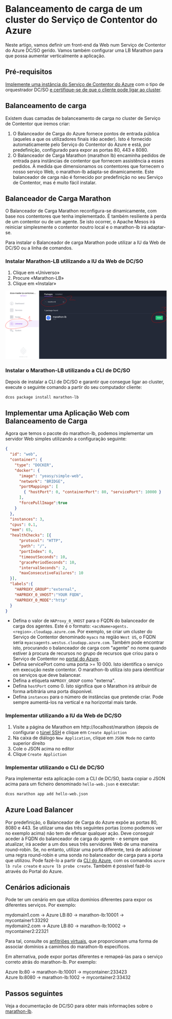 <properties
   pageTitle="Balanceamento de carga de um cluster do Serviço de Contentor do Azure | Microsoft Azure"
   description="Balanceamento de carga de um cluster do Serviço de Contentor do Azure."
   services="container-service"
   documentationCenter=""
   authors="rgardler"
   manager="timlt"
   editor=""
   tags="acs, azure-container-service"
   keywords="Contentores, Microserviços, DC/OS, Azure"/>

<tags
   ms.service="container-service"
   ms.devlang="na"
   ms.topic="get-started-article"
   ms.tgt_pltfrm="na"
   ms.workload="na"
   ms.date="07/11/2016"
   ms.author="rogardle"/>

# Balanceamento de carga de um cluster do Serviço de Contentor do Azure

Neste artigo, vamos definir um front-end da Web num Serviço de Contentor do Azure DC/SO gerido. Vamos também configurar uma LB Marathon para que possa aumentar verticalmente a aplicação.

## Pré-requisitos

[Implemente uma instância do Serviço de Contentor do Azure](container-service-deployment.md) com o tipo de orquestrador DC/SO [e certifique-se de que o cliente pode ligar ao cluster](container-service-connect.md). 

## Balanceamento de carga

Existem duas camadas de balanceamento de carga no cluster de Serviço de Contentor que iremos criar: 

  1. O Balanceador de Carga do Azure fornece pontos de entrada pública (aqueles a que os utilizadores finais irão aceder). Isto é fornecido automaticamente pelo Serviço do Contentor do Azure e está, por predefinição, configurado para expor as portas 80, 443 e 8080.
  2. O Balanceador de Carga Marathon (marathon lb) encaminha pedidos de entrada para instâncias de contentor que fornecem assistência a esses pedidos. À medida que dimensionamos os contentores que fornecem o nosso serviço Web, o marathon-lb adapta-se dinamicamente. Este balanceador de carga não é fornecido por predefinição no seu Serviço de Contentor, mas é muito fácil instalar.

## Balanceador de Carga Marathon

O Balanceador de Carga Marathon reconfigura-se dinamicamente, com base nos contentores que tenha implementado. É também resiliente à perda de um contentor ou de um agente. Se isto ocorrer, o Apache Mesos irá reiniciar simplesmente o contentor noutro local e o marathon-lb irá adaptar-se.

Para instalar o Balanceador de carga Marathon pode utilizar a IU da Web de DC/SO ou a linha de comandos.

### Instalar Marathon-LB utilizando a IU da Web de DC/SO

  1. Clique em «Universo»
  2. Procure «Marathon-LB»
  3. Clique em «Instalar»

![Instalar o marathon-lb através da Interface de Web de DC/SO](./media/dcos/marathon-lb-install.png)

### Instalar o Marathon-LB utilizando a CLI de DC/SO

Depois de instalar a CLI de DC/SO e garantir que consegue ligar ao cluster, execute o seguinte comando a partir do seu computador cliente:

```bash
dcos package install marathon-lb
```

## Implementar uma Aplicação Web com Balanceamento de Carga

Agora que temos o pacote do marathon-lb, podemos implementar um servidor Web simples utilizando a configuração seguinte:

```json
{
  "id": "web",
  "container": {
    "type": "DOCKER",
    "docker": {
      "image": "yeasy/simple-web",
      "network": "BRIDGE",
      "portMappings": [
        { "hostPort": 0, "containerPort": 80, "servicePort": 10000 }
      ],
      "forcePullImage":true
    }
  },
  "instances": 3,
  "cpus": 0.1,
  "mem": 65,
  "healthChecks": [{
      "protocol": "HTTP",
      "path": "/",
      "portIndex": 0,
      "timeoutSeconds": 10,
      "gracePeriodSeconds": 10,
      "intervalSeconds": 2,
      "maxConsecutiveFailures": 10
  }],
  "labels":{
    "HAPROXY_GROUP":"external",
    "HAPROXY_0_VHOST":"YOUR FQDN",
    "HAPROXY_0_MODE":"http"
  }
}

```

  * Defina o valor de `HAProxy_0_VHOST` para o FQDN do balanceador de carga dos agentes. Este é o formato: `<acsName>agents.<region>.cloudapp.azure.com`. Por exemplo, se criar um cluster do Serviço de Contentor denominado `myacs` na região `West US`, o FQDN seria `myacsagents.westus.cloudapp.azure.com`. Também pode encontrar isto, procurando o balanceador de carga com "agente" no nome quando estiver à procura de recursos no grupo de recursos que criou para o Serviço de Contentor no [portal do Azure](https://portal.azure.com).
  * Defina servicePort como uma porta >= 10 000. Isto identifica o serviço em execução neste contentor. O marathon-lb utiliza isto para identificar os serviços que deve balancear.
  * Defina a etiqueta `HAPROXY_GROUP` como "externa".
  * Defina `hostPort` como 0. Isto significa que o Marathon irá atribuir de forma arbitrária uma porta disponível.
  * Defina `instances` para o número de instâncias que pretende criar. Pode sempre aumentá-los na vertical e na horizontal mais tarde.

### Implementar utilizando a IU da Web de DC/SO

  1. Visite a página de Marathon em http://localhost/marathon (depois de configurar o [túnel SSH](container-service-connect.md) e clique em `Create Appliction`
  2. Na caixa de diálogo `New Application`, clique em `JSON Mode` no canto superior direito
  3. Cole o JSON acima no editor
  4. Clique `Create Appliction`

### Implementar utilizando o CLI de DC/SO

Para implementar esta aplicação com a CLI de DC/SO, basta copiar o JSON acima para um ficheiro denominado `hello-web.json` e executar:

```bash
dcos marathon app add hello-web.json
```

## Azure Load Balancer

Por predefinição, o Balanceador de Carga do Azure expõe as portas 80, 8080 e 443. Se utilizar uma das três seguintes portas (como podemos ver no exemplo acima) não tem de efetuar qualquer ação. Deve conseguir aceder à FQDN do balanceador de carga do agente - e sempre que atualizar, irá aceder a um dos seus três servidores Web de uma maneira round-robin. Se, no entanto, utilizar uma porta diferente, terá de adicionar uma regra round-robin e uma sonda no balanceador de carga para a porta que utilizou. Pode fazê-lo a partir da [CLI do Azure](../xplat-cli-azure-resource-manager.md), com os comandos `azure lb rule create` e `azure lb probe create`. Também é possível fazê-lo através do Portal do Azure.


## Cenários adicionais

Pode ter um cenário em que utiliza domínios diferentes para expor os diferentes serviços. Por exemplo:

mydomain1.com -> Azure LB:80 -> marathon-lb:10001 -> mycontainer1:33292  
mydomain2.com -> Azure LB:80 -> marathon-lb:10002 -> mycontainer2:22321

Para tal, consulte os [anfitriões virtuais](https://mesosphere.com/blog/2015/12/04/dcos-marathon-lb/), que proporcionam uma forma de associar domínios a caminhos do marathon-lb específicos.

Em alternativa, pode expor portas diferentes e remapeá-las para o serviço correto atrás do marathon-lb. Por exemplo:

Azure lb:80 -> marathon-lb:10001 -> mycontainer:233423  
Azure lb:8080 -> marathon-lb:1002 -> mycontainer2:33432


## Passos seguintes

Veja a documentação de DC/SO para obter mais informações sobre o [marathon-lb](https://dcos.io/docs/1.7/usage/service-discovery/marathon-lb/).



<!--HONumber=Aug16_HO1-->


